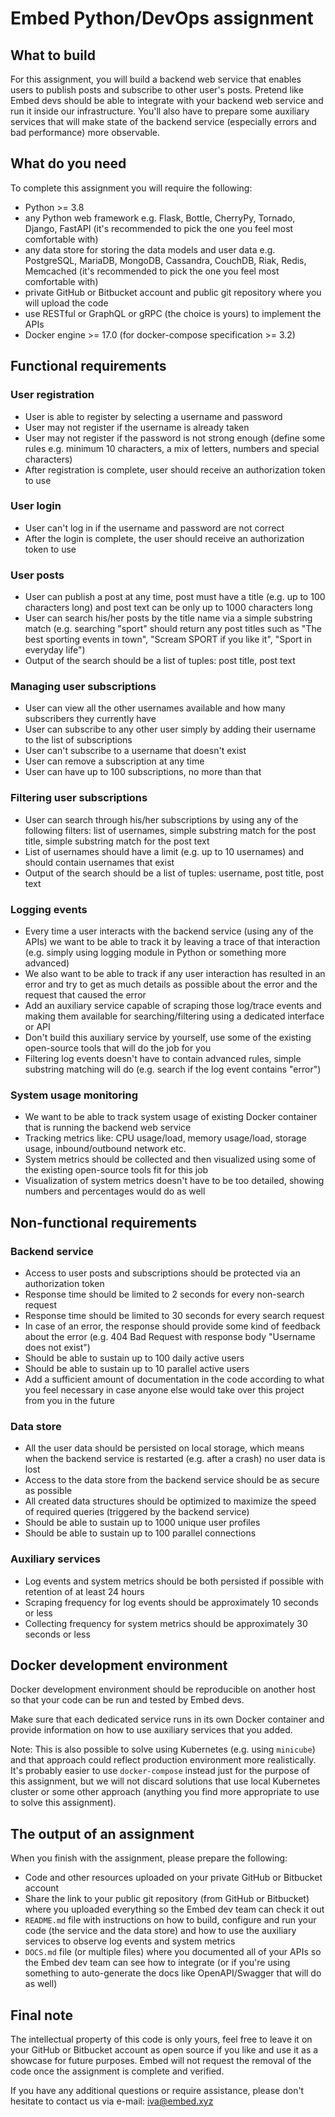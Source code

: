 # Embed Python/DevOps assignment

## What to build

For this assignment, you will build a backend web service that enables users to publish posts and subscribe to other user's posts. Pretend like Embed devs should be able to integrate with your backend web service and run it inside our infrastructure. You'll also have to prepare some auxiliary services that will make state of the backend service (especially errors and bad performance) more observable.

## What do you need

To complete this assignment you will require the following:

* Python >= 3.8
* any Python web framework e.g. Flask, Bottle, CherryPy, Tornado, Django, FastAPI (it's recommended to pick the one you feel most comfortable with)
* any data store for storing the data models and user data e.g. PostgreSQL, MariaDB, MongoDB, Cassandra, CouchDB, Riak, Redis, Memcached (it's recommended to pick the one you feel most comfortable with)
* private GitHub or Bitbucket account and public git repository where you will upload the code
* use RESTful or GraphQL or gRPC (the choice is yours) to implement the APIs
* Docker engine >= 17.0 (for docker-compose specification >= 3.2)

## Functional requirements

### User registration

* User is able to register by selecting a username and password
* User may not register if the username is already taken
* User may not register if the password is not strong enough (define some rules e.g. minimum 10 characters, a mix of letters, numbers and special characters)
* After registration is complete, user should receive an authorization token to use

### User login

* User can't log in if the username and password are not correct
* After the login is complete, the user should receive an authorization token to use

### User posts

* User can publish a post at any time, post must have a title (e.g. up to 100 characters long) and post text can be only up to 1000 characters long
* User can search his/her posts by the title name via a simple substring match (e.g. searching "sport" should return any post titles such as "The best sporting events in town", "Scream SPORT if you like it", "Sport in everyday life")
* Output of the search should be a list of tuples: post title, post text

### Managing user subscriptions

* User can view all the other usernames available and how many subscribers they currently have
* User can subscribe to any other user simply by adding their username to the list of subscriptions
* User can't subscribe to a username that doesn't exist
* User can remove a subscription at any time
* User can have up to 100 subscriptions, no more than that

### Filtering user subscriptions

* User can search through his/her subscriptions by using any of the following filters: list of usernames, simple substring match for the post title, simple substring match for the post text
* List of usernames should have a limit (e.g. up to 10 usernames) and should contain usernames that exist
* Output of the search should be a list of tuples: username, post title, post text

### Logging events

* Every time a user interacts with the backend service (using any of the APIs) we want to be able to track it by leaving a trace of that interaction (e.g. simply using logging module in Python or something more advanced)
* We also want to be able to track if any user interaction has resulted in an error and try to get as much details as possible about the error and the request that caused the error
* Add an auxiliary service capable of scraping those log/trace events and making them available for searching/filtering using a dedicated interface or API
* Don't build this auxiliary service by yourself, use some of the existing open-source tools that will do the job for you
* Filtering log events doesn't have to contain advanced rules, simple substring matching will do (e.g. search if the log event contains "error")

### System usage monitoring

* We want to be able to track system usage of existing Docker container that is running the backend web service
* Tracking metrics like: CPU usage/load, memory usage/load, storage usage, inbound/outbound network etc.
* System metrics should be collected and then visualized using some of the existing open-source tools fit for this job
* Visualization of system metrics doesn't have to be too detailed, showing numbers and percentages would do as well

## Non-functional requirements

### Backend service

* Access to user posts and subscriptions should be protected via an authorization token
* Response time should be limited to 2 seconds for every non-search request
* Response time should be limited to 30 seconds for every search request
* In case of an error, the response should provide some kind of feedback about the error (e.g. 404 Bad Request with response body "Username does not exist")
* Should be able to sustain up to 100 daily active users
* Should be able to sustain up to 10 parallel active users
* Add a sufficient amount of documentation in the code according to what you feel necessary in case anyone else would take over this project from you in the future

### Data store

* All the user data should be persisted on local storage, which means when the backend service is restarted (e.g. after a crash) no user data is lost
* Access to the data store from the backend service should be as secure as possible
* All created data structures should be optimized to maximize the speed of required queries (triggered by the backend service)
* Should be able to sustain up to 1000 unique user profiles
* Should be able to sustain up to 100 parallel connections

### Auxiliary services

* Log events and system metrics should be both persisted if possible with retention of at least 24 hours
* Scraping frequency for log events should be approximately 10 seconds or less
* Collecting frequency for system metrics should be approximately 30 seconds or less

## Docker development environment

Docker development environment should be reproducible on another host so that your code can be run and tested by Embed devs.

Make sure that each dedicated service runs in its own Docker container and provide information on how to use auxiliary services that you added.

Note: This is also possible to solve using Kubernetes (e.g. using `minicube`) and that approach could reflect production environment more realistically. It's probably easier to use `docker-compose` instead just for the purpose of this assignment, but we will not discard solutions that use local Kubernetes cluster or some other approach (anything you find more appropriate to use to solve this assignment).

## The output of an assignment

When you finish with the assignment, please prepare the following:

* Code and other resources uploaded on your private GitHub or Bitbucket account
* Share the link to your public git repository (from GitHub or Bitbucket) where you uploaded everything so the Embed dev team can check it out
* `README.md` file with instructions on how to build, configure and run your code (the service and the data store) and how to use the auxiliary services to observe log events and system metrics
* `DOCS.md` file (or multiple files) where you documented all of your APIs so the Embed dev team can see how to integrate (or if you're using something to auto-generate the docs like OpenAPI/Swagger that will do as well)

## Final note

The intellectual property of this code is only yours, feel free to leave it on your GitHub or Bitbucket account as open source if you like and use it as a showcase for future purposes. Embed will not request the removal of the code once the assignment is complete and verified.

If you have any additional questions or require assistance, please don't hesitate to contact us via e-mail: [iva@embed.xyz](iva@embed.xyz)
